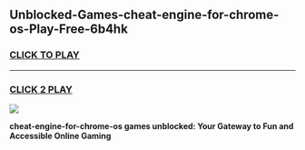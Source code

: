 
## Unblocked-Games-cheat-engine-for-chrome-os-Play-Free-6b4hk
<h3>
<a href="https://premium76.site?title=cheat-engine-for-chrome-os&ref=18A1">CLICK TO PLAY</a></h3>
<hr>

<h3>
<a href="https://premium76.site?title=cheat-engine-for-chrome-os&ref=18A1">CLICK 2 PLAY</a>
  
</h3>

<a href="https://premium76.site?title=cheat-engine-for-chrome-os&ref=18A1"><img src="https://clearcache.store/games.png"></a>


**cheat-engine-for-chrome-os games unblocked: Your Gateway to Fun and Accessible Online Gaming**

